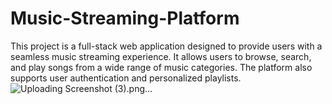 # Music-Streaming-Platform
This project is a full-stack web application designed to provide users with a seamless music streaming experience. It allows users to browse, search, and play songs from a wide range of music categories. The platform also supports user authentication and personalized playlists.
![Uploading Screenshot (3).png…]()
